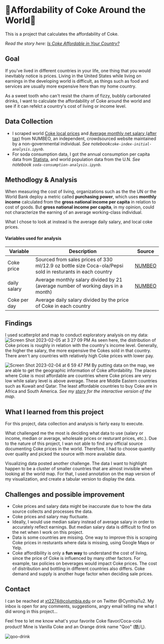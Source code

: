 # 🥤Affordability of Coke Around the World🥤
This is a project that calculates the affordability of Coke.

*Read the story here: [Is Coke Affordable in Your Country?](https://xinyitu.github.io/coke-index/)*
## Goal
If you've lived in different countries in your life, one thing that you would inevitably notice is prices. Living in the United States while living on earnings in the developing world is difficult, as things such as food and services are usually more expensive here than my home country. 

As a sweet tooth who can't resist the charm of fizzy, bubbly carbonated drinks, I want to calculate the affordability of Coke around the world and see if it can refelct a country's cost of living or income level.

## Data Collection
- I scraped world [Coke local prices](https://www.numbeo.com/cost-of-living/country_price_rankings?itemId=6) and [Average monthly net salary (after tax)](https://www.numbeo.com/cost-of-living/country_price_rankings?itemId=105) from NUMBEO, an independent, crowdsourced website maintained by a non-governmental individual. *See notebook`coke-index-initial-analysis.ipynb`.*
- For soda consumption data, I got the annual consumption per capita data from [Statista](https://www.statista.com/statistics/505794/cds-per-capita-consumption-in-worlds-top-ten-population-countries/), and world population data from the U.N. *See notebook `soda-consumption-analysis.ipynb`.*
## Methodlogy & Analysis
When measuring the cost of living, organizations such as the the UN or the World Bank deploy a metric called **purchasing power**, which uses **monthly income** calculated from the **gross national income per capita** in relation to cost of goods. But **gross national income per capita**, in my opinion, could not characterize the earning of an average working-class individual.

What I chose to look at instead is the average daily salary, and local coke prices.
#### Variables used for analysis
| Variable | Description | Source |
| ------- | --------- |------|
| Coke price| Sourced from sales prices of 330 ml/12.9 oz bottle size Coca-ola/Pepsi sold in resturants in each country| [NUMBEO](https://www.numbeo.com/cost-of-living/country_price_rankings?itemId=6)|
| daily salary|Average monthly salary divided by 21 (average number of working days in a month)|[NUMBEO]([https://www.numbeo.com/cost-of-living/country_price_rankings?itemId=6](https://www.numbeo.com/cost-of-living/country_price_rankings?itemId=105))|
|Coke per day|Average daily salary divided by the price of Coke in each country||

## Findings

I used scatterplot and map to conduct exploratory analysis on my data:
![Screen Shot 2023-02-05 at 3 27 09 PM](https://user-images.githubusercontent.com/116761432/216843129-f2b92a1b-8617-4e79-aa6f-05043a7fe705.png)
As seen here, the distribution of Coke prices is roughly in relation with the country's income level. Generally, the higher the salary, the more expensive the Cokes sold in that country. There aren't any countries with relatively high Coke prices with lower pay. 

![Screen Shot 2023-02-04 at 6 59 47 PM](https://user-images.githubusercontent.com/116761432/216844785-e01e8673-3585-4c68-be16-82d33c2d2a14.png)
By putting data on the map, we are able to get the geographic information of Coke affordability. The places where Coke is most affordable are countries where Coke prices are very low while salary level is above average. These are Middle Eastern countries such as Kuwait and Qatar. The least affordable countries to buy Coke are in Africa and South America.
*See my [story](https://xinyitu.github.io/coke-index/) for the interactive version of the map.*

## What I learned from this project
For this project, data collection and analysis is fairly easy to execute. 

What challenged me the most is deciding what data to use (salary or income, median or average, wholesale prices or resturant prices, etc.). Due to the nature of this project, I wan not able to find any official source documenting Coke prices in the world. Therefore, I had to choose quantity over quality and picked the source with more available data.

Visualizing data posted another challenge. The data I want to highlight happen to be a cluster of smaller countries that are almost invisible when looking at the world map. For that, I used annotation on the map version of my visualization, and create a tabular version to display the data.

## Challenges and possible improvement
- Coke prices and salary data might be inaccurate due to how the data source collects and processes the data.
- Coke prices and salary may fluctuate.
- Ideally, I would use median salary instead of average salary in order to accurately reflect earnings. But median salary data is difficult to find on the net when I work on this project.
- Data is some countries are missing. One way to improve this is scraping Coke prices in resturants where data is missing, using Google Maps or Yelp.
- Coke affordibility is only a **fun way** to understand the cost of living, since the price of Coke is influenced by many other factors. For example, tax policies on beverages would impact Coke prices. The cost of distribution and bottling in different countries also differs. Coke demand and supply is another huge factor when deciding sale prices.

## Contact
I can be reached at xt2274@columbia.edu or on Twitter @CynthiaTu2. My inbox is open for any comments, suggestions, angry email telling me what I did wrong in this project... 

Feel free to let me know what's your favorite Coke flavor/Coca-cola product! Mine is Vanilla Coke and an Orange drink name "Qoo" (酷儿).

![qoo-drink](https://user-images.githubusercontent.com/116761432/216846234-7a9c832d-36ff-42df-af7e-8d534cb09021.jpg)
